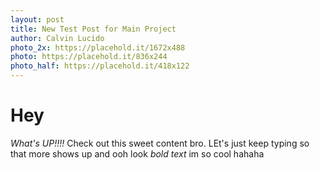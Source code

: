 ```yaml
---
layout: post
title: New Test Post for Main Project
author: Calvin Lucido
photo_2x: https://placehold.it/1672x488
photo: https://placehold.it/836x244
photo_half: https://placehold.it/418x122
---
```


# Hey

_What's UP!!!!_ Check out this sweet content bro. LEt's just keep typing so that more shows up and ooh look *bold text* im so cool hahaha